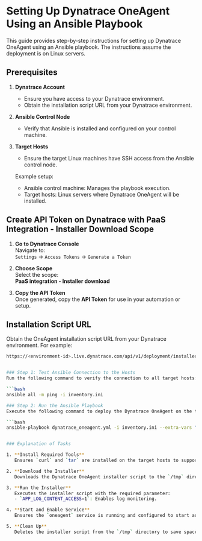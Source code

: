 # Setting Up Dynatrace OneAgent Using an Ansible Playbook

This guide provides step-by-step instructions for setting up Dynatrace OneAgent using an Ansible playbook. The instructions assume the deployment is on Linux servers.

## Prerequisites

1. **Dynatrace Account**  
   - Ensure you have access to your Dynatrace environment.  
   - Obtain the installation script URL from your Dynatrace environment.

2. **Ansible Control Node**  
   - Verify that Ansible is installed and configured on your control machine.

3. **Target Hosts**  
   - Ensure the target Linux machines have SSH access from the Ansible control node.

   Example setup:
   - Ansible control machine: Manages the playbook execution.
   - Target hosts: Linux servers where Dynatrace OneAgent will be installed.

## Create API Token on Dynatrace with PaaS Integration - Installer Download Scope

1. **Go to Dynatrace Console**  
   Navigate to:  
   `Settings` → `Access Tokens` → `Generate a Token`

2. **Choose Scope**  
   Select the scope:  
   **PaaS integration - Installer download**

3. **Copy the API Token**  
   Once generated, copy the **API Token** for use in your automation or setup.


## Installation Script URL
Obtain the OneAgent installation script URL from your Dynatrace environment. For example:

```bash
https://<environment-id>.live.dynatrace.com/api/v1/deployment/installer/agent/unix/default/latest?Api-Token=<token>&arch=x86


### Step 1: Test Ansible Connection to the Hosts
Run the following command to verify the connection to all target hosts:

```bash
ansible all -m ping -i inventory.ini

### Step 2: Run the Ansible Playbook
Execute the following command to deploy the Dynatrace OneAgent on the target hosts:

```bash
ansible-playbook dynatrace_oneagent.yml -i inventory.ini --extra-vars "@vars.yml"


### Explanation of Tasks

1. **Install Required Tools**  
   Ensures `curl` and `tar` are installed on the target hosts to support the installation process.

2. **Download the Installer**  
   Downloads the Dynatrace OneAgent installer script to the `/tmp` directory.

3. **Run the Installer**  
   Executes the installer script with the required parameter:  
   - `APP_LOG_CONTENT_ACCESS=1`: Enables log monitoring.

4. **Start and Enable Service**  
   Ensures the `oneagent` service is running and configured to start automatically on boot.

5. **Clean Up**  
   Deletes the installer script from the `/tmp` directory to save space and enhance security.

